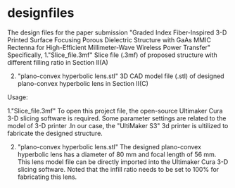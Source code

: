 # designfiles
The design files for the paper submission "Graded Index Fiber-Inspired 3-D Printed Surface Focusing Porous Dielectric Structure with GaAs MMIC Rectenna for High-Efficient Millimeter-Wave Wireless Power Transfer"
Specifically,
1."Slice_file.3mf"
 Slice file (.3mf) of proposed structure with different filling ratio in Section II(A)
 
2. "plano-convex hyperbolic lens.stl"
3D CAD model file (.stl) of designed plano-convex hyperbolic lens in Section II(C)

Usage:

1."Slice_file.3mf"
To open this project file, the open-source Ultimaker Cura 3-D slicing software is required. Some parameter settings are related to the model of 3-D printer .In our case, the "UltiMaker S3" 3d printer is ultilized to fabricate the designed structure.

2. "plano-convex hyperbolic lens.stl"
The designed plano-convex hyperbolic lens  has a diameter of 80 mm and focal length of 56 mm. 
This lens model file can be directly imported into the Ultimaker Cura 3-D slicing software. Noted that the infill ratio needs to be set to 100% for fabricating this lens.
